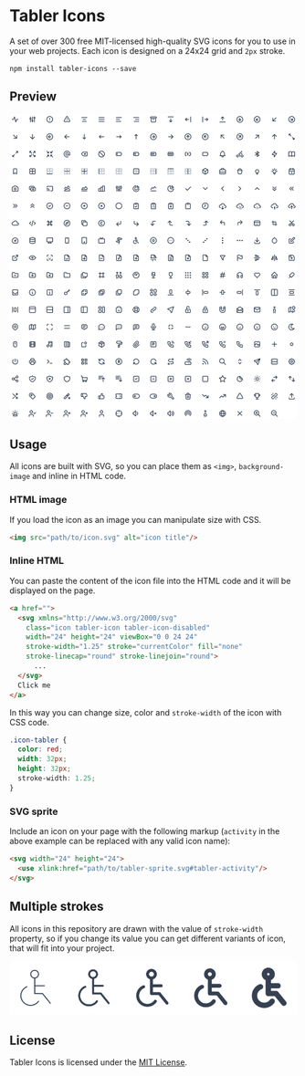 # Tabler Icons

A set of over 300 free MIT-licensed high-quality SVG icons for you to use in your web projects. Each icon is designed on a 24x24 grid and `2px` stroke.

```
npm install tabler-icons --save
```

## Preview

![Tabler icons](icons.svg)


## Usage

All icons are built with SVG, so you can place them as `<img>`, `background-image` and inline in HTML code.

### HTML image

If you load the icon as an image you can manipulate size with CSS.

```html
<img src="path/to/icon.svg" alt="icon title"/>
```

### Inline HTML

You can paste the content of the icon file into the HTML code and it will be displayed on the page. 

```html
<a href="">
  <svg xmlns="http://www.w3.org/2000/svg" 
    class="icon tabler-icon tabler-icon-disabled" 
    width="24" height="24" viewBox="0 0 24 24" 
    stroke-width="1.25" stroke="currentColor" fill="none" 
    stroke-linecap="round" stroke-linejoin="round">
      ...
  </svg>
  Click me
</a>
```

In this way you can change size, color and `stroke-width` of the icon with CSS code.

```css
.icon-tabler {
  color: red;
  width: 32px;
  height: 32px;
  stroke-width: 1.25;
}
```

### SVG sprite

Include an icon on your page with the following markup (`activity` in the above example can be replaced with any valid icon name):

```html
<svg width="24" height="24">
  <use xlink:href="path/to/tabler-sprite.svg#tabler-activity"/>
</svg>
```

## Multiple strokes

All icons in this repository are drawn with the value of `stroke-width` property, so if you change its value you can get different variants of icon, that will fit into your project.

![Tabler icons](icons-stroke.svg)

## License

Tabler Icons is licensed under the [MIT License](https://github.com/tabler/tabler-icons/blob/master/LICENSE).
